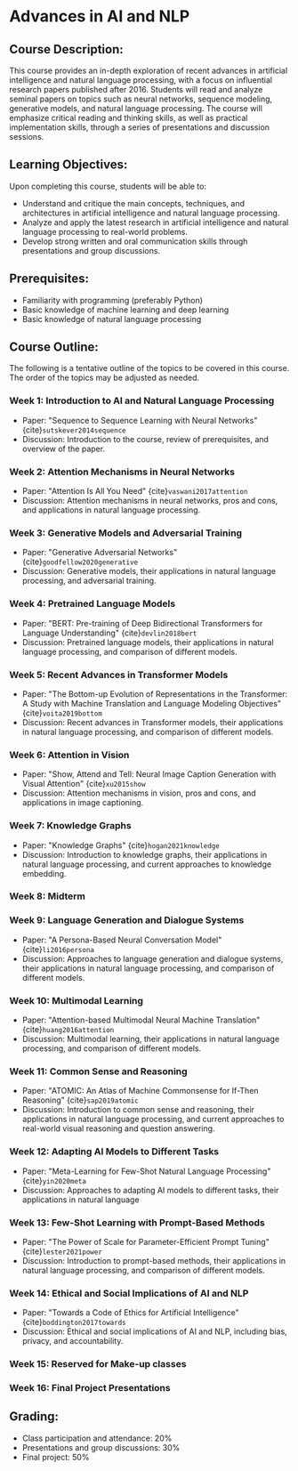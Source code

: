 # Advances in AI and NLP

## Course Description:

This course provides an in-depth exploration of recent advances in artificial intelligence and natural language processing, with a focus on influential research papers published after 2016. Students will read and analyze seminal papers on topics such as neural networks, sequence modeling, generative models, and natural language processing. The course will emphasize critical reading and thinking skills, as well as practical implementation skills, through a series of presentations and discussion sessions.

## Learning Objectives:

Upon completing this course, students will be able to:

- Understand and critique the main concepts, techniques, and architectures in artificial intelligence and natural language processing.
- Analyze and apply the latest research in artificial intelligence and natural language processing to real-world problems.
- Develop strong written and oral communication skills through presentations and group discussions.

## Prerequisites:

- Familiarity with programming (preferably Python)
- Basic knowledge of machine learning and deep learning
- Basic knowledge of natural language processing

## Course Outline:

The following is a tentative outline of the topics to be covered in this course. The order of the topics may be adjusted as needed.

### Week 1: Introduction to AI and Natural Language Processing

- Paper: "Sequence to Sequence Learning with Neural Networks" {cite}`sutskever2014sequence`
- Discussion: Introduction to the course, review of prerequisites, and overview of the paper.

### Week 2: Attention Mechanisms in Neural Networks

- Paper: "Attention Is All You Need" {cite}`vaswani2017attention`
- Discussion: Attention mechanisms in neural networks, pros and cons, and applications in natural language processing.

### Week 3: Generative Models and Adversarial Training

- Paper: "Generative Adversarial Networks" {cite}`goodfellow2020generative`
- Discussion: Generative models, their applications in natural language processing, and adversarial training.

### Week 4: Pretrained Language Models

- Paper: "BERT: Pre-training of Deep Bidirectional Transformers for Language Understanding" {cite}`devlin2018bert`
- Discussion: Pretrained language models, their applications in natural language processing, and comparison of different models.

### Week 5: Recent Advances in Transformer Models

- Paper: "The Bottom-up Evolution of Representations in the Transformer: A Study with Machine Translation and Language Modeling Objectives" {cite}`voita2019bottom`
- Discussion: Recent advances in Transformer models, their applications in natural language processing, and comparison of different models.

### Week 6: Attention in Vision

- Paper: "Show, Attend and Tell: Neural Image Caption Generation with Visual Attention" {cite}`xu2015show`
- Discussion: Attention mechanisms in vision, pros and cons, and applications in image captioning.

### Week 7: Knowledge Graphs

- Paper: "Knowledge Graphs" {cite}`hogan2021knowledge`
- Discussion: Introduction to knowledge graphs, their applications in natural language processing, and current approaches to knowledge embedding.

### Week 8: Midterm

### Week 9: Language Generation and Dialogue Systems

- Paper: "A Persona-Based Neural Conversation Model" {cite}`li2016persona`
- Discussion: Approaches to language generation and dialogue systems, their applications in natural language processing, and comparison of different models.

### Week 10: Multimodal Learning

- Paper: "Attention-based Multimodal Neural Machine Translation" {cite}`huang2016attention`
- Discussion: Multimodal learning, their applications in natural language processing, and comparison of different models.

### Week 11: Common Sense and Reasoning

- Paper: "ATOMIC: An Atlas of Machine Commonsense for If-Then Reasoning" {cite}`sap2019atomic`
- Discussion: Introduction to common sense and reasoning, their applications in natural language processing, and current approaches to real-world visual reasoning and question answering.

### Week 12: Adapting AI Models to Different Tasks

- Paper: "Meta-Learning for Few-Shot Natural Language Processing" {cite}`yin2020meta`
- Discussion: Approaches to adapting AI models to different tasks, their applications in natural language

### Week 13: Few-Shot Learning with Prompt-Based Methods

- Paper: "The Power of Scale for Parameter-Efficient Prompt Tuning" {cite}`lester2021power`
- Discussion: Introduction to prompt-based methods, their applications in natural language processing, and comparison of different models.

### Week 14: Ethical and Social Implications of AI and NLP

- Paper: "Towards a Code of Ethics for Artificial Intelligence" {cite}`boddington2017towards`
- Discussion: Ethical and social implications of AI and NLP, including bias, privacy, and accountability.

### Week 15: Reserved for Make-up classes

### Week 16: Final Project Presentations

## Grading:

- Class participation and attendance: 20%
- Presentations and group discussions: 30%
- Final project: 50%
